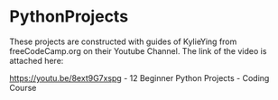 # PythonProjects
These projects are constructed with guides of KylieYing from freeCodeCamp.org on their Youtube Channel.
The link of the video is attached here:

https://youtu.be/8ext9G7xspg - 12 Beginner Python Projects - Coding Course
